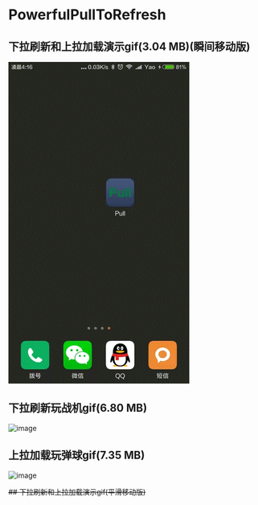 # PowerfulPullToRefresh

## 下拉刷新和上拉加载演示gif(3.04 MB)(瞬间移动版)
![image](https://github.com/yaodiwei/PowerfulPullToRefresh/blob/master/raw/master/images/BasePullToRefresh.gif)

## 下拉刷新玩战机gif(6.80 MB)
![image](https://github.com/yaodiwei/PowerfulPullToRefresh/blob/master/raw/master/images/PullDownRefresh.gif)

## 上拉加载玩弹球gif(7.35 MB)
![image](https://github.com/yaodiwei/PowerfulPullToRefresh/blob/master/raw/master/images/PullUpRefresh.gif)




<s>## 下拉刷新和上拉加载演示gif(平滑移动版)</s>
